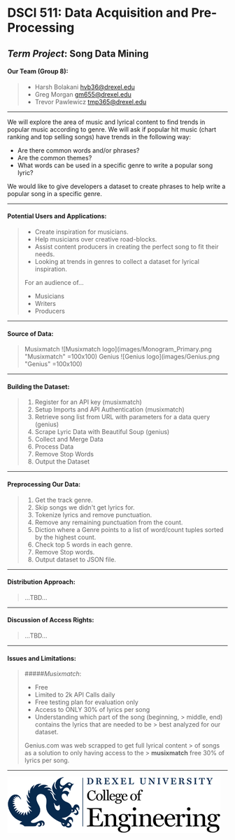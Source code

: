 # DSCI 511: Data Acquisition and Pre-Processing

## _Term Project_: Song Data Mining

#### Our Team (Group 8):
> - Harsh Bolakani hvb36@drexel.edu
> - Greg Morgan gm655@drexel.edu
> - Trevor Pawlewicz tmp365@drexel.edu

---
We will explore the area of music and lyrical content to find trends in popular music according to genre.
We will ask if popular hit music (chart ranking and top selling songs) have trends in the following way:
- Are there common words and/or phrases?
- Are the common themes?
- What words can be used in a specific genre to write a popular song lyric?

We would like to give developers a dataset to create phrases to help write a popular song in a specific genre.

---
#### Potential Users and Applications:
> - Create inspiration for musicians.
> - Help musicians over creative road-blocks.
> - Assist content producers in creating the perfect song to fit their needs.
> - Looking at trends in genres to collect a dataset for lyrical inspiration.
>
> For an audience of…
> - Musicians
> - Writers
> - Producers

---
#### Source of Data:
> Musixmatch
![Musixmatch logo](images/Monogram_Primary.png "Musixmatch" =100x100)
Genius ![Genius logo](images/Genius.png "Genius" =100x100)

---
#### Building the Dataset:
> 1. Register for an API key (musixmatch)
> 2. Setup Imports and API Authentication (musixmatch)
> 3. Retrieve song list from URL with parameters for a data query (genius)
> 4. Scrape Lyric Data with Beautiful Soup (genius)
> 5. Collect and Merge Data
> 6. Process Data
> 7. Remove Stop Words
> 8. Output the Dataset

---
#### Preprocessing Our Data:
> 1. Get the track genre.
> 2. Skip songs we didn't get lyrics for.
> 3. Tokenize lyrics and remove punctuation.
> 4. Remove any remaining punctuation from the count.
> 5. Diction where a Genre points to a list of word/count tuples sorted by the highest count.
> 6. Check top 5 words in each genre.
> 7. Remove Stop words.
> 8. Output dataset to JSON file.

---
#### Distribution Approach:
> ...TBD...

---
#### Discussion of Access Rights:
> ...TBD...

---
#### Issues and Limitations:
> #####_Musixmatch_:
> - Free
> - Limited to 2k API Calls daily
> - Free testing plan for evaluation only
> - Access to ONLY 30% of lyrics per song
> - Understanding which part of the song (beginning, > middle, end) contains the lyrics that are needed to be > best analyzed for our dataset.
>
> Genius.com was web scrapped to get full lyrical content > of songs as a solution to only having access to the > __musixmatch__ free 30% of lyrics per song.
>

---

![Drexel logo](images/Drexel-engineering-blue-black.png "Drexel Engineering")
